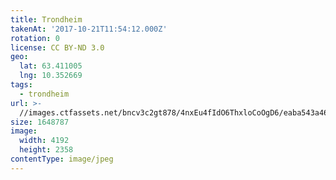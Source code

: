 ```yaml
---
title: Trondheim
takenAt: '2017-10-21T11:54:12.000Z'
rotation: 0
license: CC BY-ND 3.0
geo:
  lat: 63.411005
  lng: 10.352669
tags:
  - trondheim
url: >-
  //images.ctfassets.net/bncv3c2gt878/4nxEu4fIdO6ThxloCoOgD6/eaba543a46bc867bb48522f9df3aebef/trondheim_37811195166_o
size: 1648787
image:
  width: 4192
  height: 2358
contentType: image/jpeg
---
```


